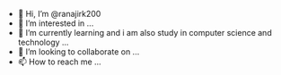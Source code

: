 - 👋 Hi, I’m @ranajirk200
- 👀 I’m interested in ...
- 🌱 I’m currently learning and i am also study in computer science and technology ...
- 💞️ I’m looking to collaborate on ...
- 📫 How to reach me ...

<!---
ranajirk200/ranajirk200 is a ✨ special ✨ repository because its `README.md` (this file) appears on your GitHub profile.
You can click the Preview link to take a look at your changes.
--->
